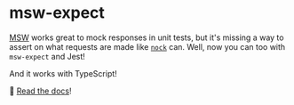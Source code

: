 # msw-expect

[MSW](https://mswjs.io/) works great to mock responses in unit tests, but it's missing a way to assert on what requests are made like [`nock`](https://github.com/nock/nock) can. Well, now you can too with `msw-expect` and Jest!

And it works with TypeScript!

📖 [Read the docs](https://andersdjohnson.github.io/msw-expect/)!
